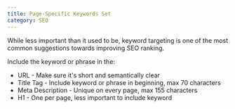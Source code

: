 ```yaml
---
title: Page-Specific Keywords Set
category: SEO
---
```


While less important than it used to be, keyword targeting is one of the most common suggestions towards improving SEO ranking.

Include the keyword or phrase in the:

- URL - Make sure it's short and semantically clear
- Title Tag - Include keyword or phrase in beginning, max 70 characters
- Meta Description - Unique on every page, max 155 characters
- H1 - One per page, less important to include keyword
